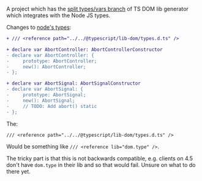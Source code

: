 A project which has the [split types/vars branch](https://github.com/orta/orta-types-web-globals/blob/master/README.md) of TS DOM lib generator which integrates with the Node JS types.

Changes to [node's types](node_modules/@types/node/globals.d.ts):

```diff
+ /// <reference path="../../@typescript/lib-dom/types.d.ts" />

+ declare var AbortController: AbortControllerConstructor
- declare var AbortController: {
-     prototype: AbortController;
-     new(): AbortController;
- };

+ declare var AbortSignal: AbortSignalConstructor
- declare var AbortSignal: {
-     prototype: AbortSignal;
-     new(): AbortSignal;
-     // TODO: Add abort() static
- };
```

The: 
```
/// <reference path="../../@typescript/lib-dom/types.d.ts" />
```

Would be something like `/// <reference lib="dom.type" />`.

The tricky part is that this is not backwards compatible, e.g. clients on 4.5 don't have `dom.type` in their lib and so that would fail. Unsure on what to do there yet.
